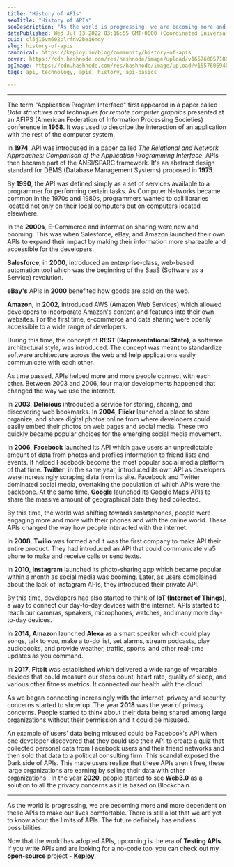 ```yaml
---
title: "History of APIs"
seoTitle: "History of APIs"
seoDescription: "As the world is progressing, we are becoming more and more dependent on APIs to make our lives comfortable."
datePublished: Wed Jul 13 2022 03:16:55 GMT+0000 (Coordinated Universal Time)
cuid: cl5j16vm602plrfnv2bei6mdy
slug: history-of-apis
canonical: https://keploy.io/blog/community/history-of-apis
cover: https://cdn.hashnode.com/res/hashnode/image/upload/v1657600571885/WY01Nl_r3.png
ogImage: https://cdn.hashnode.com/res/hashnode/image/upload/v1657606946216/lmIDHqAaA.png
tags: api, technology, apis, history, api-basics

---
```


---

The term "Application Program Interface" first appeared in a paper called *Data structures and techniques for remote computer graphics* presented at an AFIPS (American Federation of Information Processing Societies) conference in **1968**. It was used to describe the interaction of an application with the rest of the computer system.

In **1974**, API was introduced in a paper called *The Relational and Network Approaches: Comparison of the Application Programming Interface*. APIs then became part of the ANSI/SPARC framework. It's an abstract design standard for DBMS (Database Management Systems) proposed in **1975**. 

By **1990**, the API was defined simply as a set of services available to a programmer for performing certain tasks. As Computer Networks became common in the 1970s and 1980s, programmers wanted to call libraries located not only on their local computers but on computers located elsewhere. 

In the **2000s**, E-Commerce and information sharing were new and booming. This was when Salesforce, eBay, and Amazon launched their own APIs to expand their impact by making their information more shareable and accessible for the developers. 

**Salesforce**, in **2000**, introduced an enterprise-class, web-based automation tool which was the beginning of the SaaS (Software as a Service) revolution. 

**eBay's** APIs in **2000** benefited how goods are sold on the web. 

**Amazon**, in **2002**, introduced AWS (Amazon Web Services) which allowed developers to incorporate Amazon's content and features into their own websites. For the first time, e-commerce and data sharing were openly accessible to a wide range of developers. 

During this time, the concept of **REST (Representational State)**, a software architectural style, was introduced. The concept was meant to standardize software architecture across the web and help applications easily communicate with each other.

As time passed, APIs helped more and more people connect with each other. Between 2003 and 2006, four major developments happened that changed the way we use the internet. 

In **2003**, **Delicious** introduced a service for storing, sharing, and discovering web bookmarks. In **2004**, **Flickr** launched a place to store, organize, and share digital photos online from where developers could easily embed their photos on web pages and social media. These two quickly became popular choices for the emerging social media movement.

In **2006**, **Facebook** launched its API which gave users an unpredictable amount of data from photos and profiles information to friend lists and events. It helped Facebook become the most popular social media platform of that time. **Twitter**, in the same year, introduced its own API as developers were increasingly scraping data from its site. Facebook and Twitter dominated social media, overtaking the population of which APIs were the backbone. At the same time, **Google** launched its Google Maps APIs to share the massive amount of geographical data they had collected. 

By this time, the world was shifting towards smartphones, people were engaging more and more with their phones and with the online world. These APIs changed the way how people interacted with the internet. 

In **2008**, **Twilio** was formed and it was the first company to make API their entire product. They had introduced an API that could communicate via5 phone to make and receive calls or send texts.

In **2010**, **Instagram** launched its photo-sharing app which became popular within a month as social media was booming. Later, as users complained about the lack of Instagram APIs, they introduced their private API.

By this time, developers had also started to think of **IoT (Internet of Things)**, a way to connect our day-to-day devices with the internet. APIs started to reach our cameras, speakers, microphones, watches, and many more day-to-day devices. 

In **2014**, **Amazon** launched **Alexa** as a smart speaker which could play songs, talk to you, make a to-do list, set alarms, stream podcasts, play audiobooks, and provide weather, traffic, sports, and other real-time updates as you command.

In **2017**, **Fitbit** was established which delivered a wide range of wearable devices that could measure our steps count, heart rate, quality of sleep, and various other fitness metrics. It connected our health with the cloud. 

As we began connecting increasingly with the internet, privacy and security concerns started to show up. The year **2018** was the year of privacy concerns. People started to think about their data being shared among large organizations without their permission and it could be misused.

An example of users' data being misused could be Facebook's API when one developer discovered that they could use their API to create a quiz that collected personal data from Facebook users and their friend networks and then sold that data to a political consulting firm. This scandal exposed the Dark side of APIs. This made users realize that these APIs aren't free, these large organizations are earning by selling their data with other organizations. 
In the year **2020**, people started to see **Web3.0** as a solution to all the privacy concerns as it is based on Blockchain.

---

As the world is progressing, we are becoming more and more dependent on these APIs to make our lives comfortable. There is still a lot that we are yet to know about the limits of APIs. The future definitely has endless possibilities.

Now that the world has adopted APIs, upcoming is the era of **Testing APIs**. If you write APIs and are looking for a no-code tool you can check out my **open-source** project - [**Keploy**](https://keploy.io).